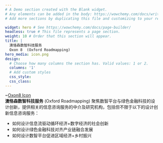 ```yaml
---
# A Demo section created with the Blank widget.
# Any elements can be added in the body: https://wowchemy.com/docs/writing-markdown-latex/
# Add more sections by duplicating this file and customizing to your requirements.

widget: hero # See https://wowchemy.com/docs/page-builder/
headless: true # This file represents a page section.
weight: 10 # Order that this section will appear.
title: |
  澳恪森数智科技服务  
  Oxon 8  (Oxford Roadmapping)
hero_media: icon.png
design:
  # Choose how many columns the section has. Valid values: 1 or 2.
  columns: '1'
  # Add custom styles
  css_style:
  css_class:
---
```


~[Oxon8 Icon](./welcome.jpg)
<br>**澳恪森数智科技服务** (Oxford Roadmapping)  聚焦数智平台与绿色金融科技的设计创新，提供相关的信息咨询服务的中介及研究机构，包括但不限于以下的设计创新信息咨询服务：

*  如何设计信息流驱动循环经济+数字经济的社会创新
*  如何设计绿色金融科技对齐产业链融合发展
*  如何设计数智平台促进区域经济+乡村振兴


